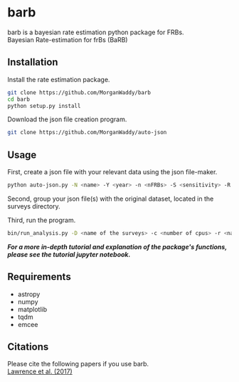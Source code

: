# barb
barb is a bayesian rate estimation python package for FRBs. <br />
Bayesian Rate-estimation for frBs (BaRB)<br />

## Installation
Install the rate estimation package.
```bash
git clone https://github.com/MorganWaddy/barb
cd barb
python setup.py install
```
Download the json file creation program.
```bash
git clone https://github.com/MorganWaddy/auto-json
```

## Usage
First, create a json file with your relevant data using the json file-maker.
```bash
python auto-json.py -N <name> -Y <year> -n <nFRBs> -S <sensitivity> -R <radius> -b <beams> -t <tpb> -f <flux>
```

Second, group your json file(s) with the original dataset, located in the surveys directory. <br />

Third, run the program.
```bash
bin/run_analysis.py -D <name of the surveys> -c <number of cpus> -r <name of h5 file> -n <name of final plot> -m <maximum number of iterations>
```
_**For a more in-depth tutorial and explanation of the package's functions, please see the tutorial jupyter notebook.**_

## Requirements
* astropy
* numpy
* matplotlib
* tqdm
* emcee

## Citations
Please cite the following papers if you use barb. <br />
[Lawrence et al. (2017)](https://iopscience.iop.org/article/10.3847/1538-3881/aa844e/pdf)

